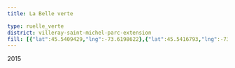 ```yaml
---
title: La Belle verte

type: ruelle_verte
district: villeray-saint-michel-parc-extension
fill: [{"lat":45.5409429,"lng":-73.6198622},{"lat":45.5416793,"lng":-73.622362}]
---
```


2015